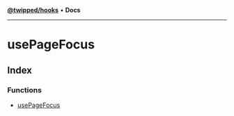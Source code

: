 [**@twipped/hooks**](../README.md) • **Docs**

***

# usePageFocus

## Index

### Functions

- [usePageFocus](functions/usePageFocus.md)
